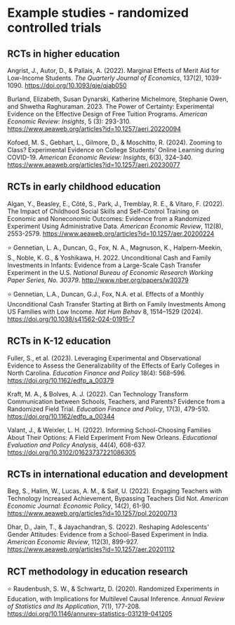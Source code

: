 # Example studies - randomized controlled trials

## RCTs in higher education

Angrist, J., Autor, D., & Pallais, A. (2022). Marginal Effects of Merit Aid for Low-Income Students. *The Quarterly Journal of Economics*, 137(2), 1039-1090. https://doi.org/10.1093/qje/qjab050

Burland, Elizabeth, Susan Dynarski, Katherine Michelmore, Stephanie Owen, and Shwetha Raghuraman. 2023. The Power of Certainty: Experimental Evidence on the Effective Design of Free Tuition Programs. *American Economic Review: Insights*, 5 (3): 293-310. https://www.aeaweb.org/articles?id=10.1257/aeri.20220094

Kofoed, M. S., Gebhart, L., Gilmore, D., & Moschitto, R. (2024). Zooming to Class? Experimental Evidence on College Students' Online Learning during COVID-19. *American Economic Review: Insights*, 6(3), 324–340. https://www.aeaweb.org/articles?id=10.1257/aeri.20230077

## RCTs in early childhood education

Algan, Y., Beasley, E., Côté, S., Park, J., Tremblay, R. E., & Vitaro, F. (2022). The Impact of Childhood Social Skills and Self-Control Training on Economic and Noneconomic Outcomes: Evidence from a Randomized Experiment Using Administrative Data. *American Economic Review*, 112(8), 2553-2579. https://www.aeaweb.org/articles?id=10.1257/aer.20200224 

:star: Gennetian, L. A., Duncan, G., Fox, N. A., Magnuson, K., Halpern-Meekin, S., Noble, K. G., & Yoshikawa, H. 2022. Unconditional Cash and Family Investments in Infants: Evidence from a Large-Scale Cash Transfer Experiment in the U.S. *National Bureau of Economic Research Working Paper Series, No. 30379*. http://www.nber.org/papers/w30379

:star: Gennetian, L.A., Duncan, G.J., Fox, N.A. et al. Effects of a Monthly Unconditional Cash Transfer Starting at Birth on Family Investments Among US Families with Low Income. *Nat Hum Behav* 8, 1514–1529 (2024). https://doi.org/10.1038/s41562-024-01915-7

## RCTs in K-12 education

Fuller, S., et al. (2023). Leveraging Experimental and Observational Evidence to Assess the Generalizability of the Effects of Early Colleges in North Carolina. *Education Finance and Policy* 18(4): 568–596. https://doi.org/10.1162/edfp_a_00379

Kraft, M. A., & Bolves, A. J. (2022). Can Technology Transform Communication between Schools, Teachers, and Parents? Evidence from a Randomized Field Trial. *Education Finance and Policy*, 17(3), 479-510. https://doi.org/10.1162/edfp_a_00344

Valant, J., & Weixler, L. H. (2022). Informing School-Choosing Families About Their Options: A Field Experiment From New Orleans. *Educational Evaluation and Policy Analysis*, 44(4), 608-637. https://doi.org/10.3102/01623737221086305

## RCTs in international education and development

Beg, S., Halim, W., Lucas, A. M., & Saif, U. (2022). Engaging Teachers with Technology Increased Achievement, Bypassing Teachers Did Not. *American Economic Journal: Economic Policy*, 14(2), 61-90. https://www.aeaweb.org/articles?id=10.1257/pol.20200713

Dhar, D., Jain, T., & Jayachandran, S. (2022). Reshaping Adolescents' Gender Attitudes: Evidence from a School-Based Experiment in India. *American Economic Review*, 112(3), 899-927. https://www.aeaweb.org/articles?id=10.1257/aer.20201112

## RCT methodology in education research

:star: Raudenbush, S. W., & Schwartz, D. (2020). Randomized Experiments in Education, with Implications for Multilevel Causal Inference. *Annual Review of Statistics and Its Application*, 7(1), 177-208. https://doi.org/10.1146/annurev-statistics-031219-041205
